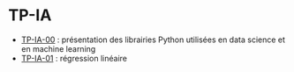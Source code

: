 # TP-IA

  - [TP-IA-00](https://github.com/be-next/TP-IA/blob/0023351891a977839607d34662cfda079ef012ab/TP_IA_00.ipynb) : présentation des librairies Python utilisées en data science et en machine learning
  - [TP-IA-01](https://github.com/be-next/TP-IA/blob/83f59a4601067cb6362324d2c91de5e0a30c081a/TP_IA_01.ipynb) : régression linéaire

